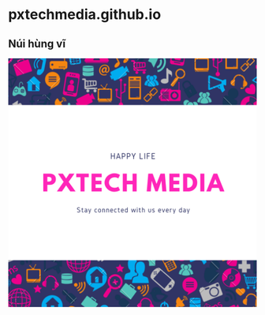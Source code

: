# pxtechmedia.github.io
<html>
<body><h2>Núi hùng vĩ</h2>
<img src= "https://raw.githubusercontent.com/pxtechmedia/pxtechmedia.github.io/main/White%20Patterned%20Social%20Media%20Day%20Social%20Media%20Graphic.png" alt="some_text"/>
</body>
</html>
